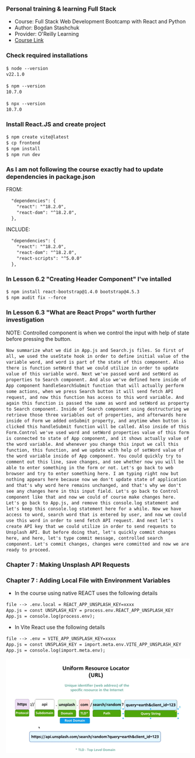 ### Personal training & learning Full Stack 
* Course: Full Stack Web Development Bootcamp with React and Python
* Author: Bogdan Stashchuk
* Provider: O'Reilly Learning
* [Course Link](https://learning.oreilly.com/api/v1/continue/9781801811040/)

### Check required installations
```
$ node --version
v22.1.0

$ npm --version
10.7.0

$ npx --version
10.7.0
```

### Install React.JS and create project
```
$ npm create vite@latest
$ cp frontend
$ npm install
$ npm run dev
```

### As I am not following the course exactly had to update dependencies in package.json
FROM:
```
  "dependencies": {
    "react": "^18.2.0",
    "react-dom": "^18.2.0",
  },
```
INCLUDE:
```
  "dependencies": {
    "react": "^18.2.0",
    "react-dom": "^18.2.0",
    "react-scripts": "^5.0.0"
  },
```
### In Lesson 6.2 "Creating Header Component" I've intalled
```
$ npm install react-bootstrap@1.4.0 bootstrap@4.5.3
$ npm audit fix --force
```

### In Lesson 6.3 "What are React Props" worth further investigation

NOTE: Controlled component is when we control the input with help of state before pressing the button. 
```
Now summarize what we did in App.js and Search.js files. So first of all, we used the useState hook in order to define initial value of the variable word, and word is part of the state of this component. Also there is function setWord that we could utilize in order to update value of this variable word. Next we've passed word and setWord as properties to Search component. And also we've defined here inside of App component handleSearchSubmit function that will actually perform some actions, when we press Search button it will send fetch API request, and now this function has access to this word variable. And again this function is passed the same as word and setWord as property to Search component. Inside of Search component using destructuring we retrieve those three variables out of properties, and afterwards here inside of Form we added onSubmit property, and anytime when button is clicked this handleSubmit function will be called. Also inside of this Form.Control we've used word and setWord properties value of this form is connected to state of App component, and it shows actually value of the word variable. And whenever you change this input we call this function, this function, and we update with help of setWord value of the word variable inside of App component. You could quickly try to comment out this line, save changes, and see whether now you will be able to enter something in the form or not. Let's go back to web browser and try to enter something here. I am typing right now but nothing appears here because now we don't update state of application and that's why word here remains unchanged, and that's why we don't see any changes here in this input field. Let's go back to Control component like that and now we could of course make changes here. Let's go back to App.js, and remove this console.log statement and let's keep this console.log statement here for a while. Now we have access to word, search word that is entered by user, and now we could use this word in order to send fetch API request. And next let's create API key that we could utilize in order to send requests to Unsplash API. But before doing that, let's quickly commit changes here, and here, let's type commit message, controlled search component. Let's commit changes, changes were committed and now we are ready to proceed.
```

### Chapter 7 : Making Unsplash API Requests

### Chapter 7 : Adding Local File with Environment Variables
* In the course using native REACT uses the following details
```
file --> .env.local = REACT_APP_UNSPLASH_KEY=xxxx
App.js = const UNSPLASH_KEY = process.env.REACT_APP_UNSPLASH_KEY
App.js = console.log(process.env);
```

* In Vite React use the following details
```
file --> .env = VITE_APP_UNSPLASH_KEY=xxxx
App.js = const UNSPLASH_KEY = import.meta.env.VITE_APP_UNSPLASH_KEY
App.js = console.log(import.meta.env);
```

![define url](notes/define-url.png)

